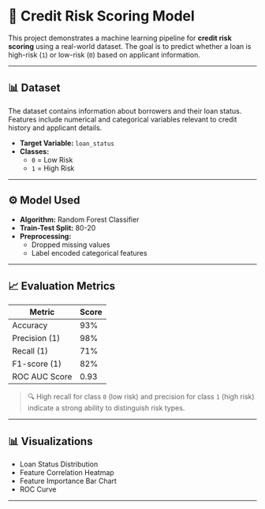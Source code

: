 # 🏦 Credit Risk Scoring Model

This project demonstrates a machine learning pipeline for **credit risk scoring** using a real-world dataset. The goal is to predict whether a loan is high-risk (`1`) or low-risk (`0`) based on applicant information.

---

## 📊 Dataset

The dataset contains information about borrowers and their loan status. Features include numerical and categorical variables relevant to credit history and applicant details.

- **Target Variable:** `loan_status`  
- **Classes:**  
  - `0` = Low Risk  
  - `1` = High Risk  

---

## ⚙️ Model Used

- **Algorithm:** Random Forest Classifier  
- **Train-Test Split:** 80-20  
- **Preprocessing:**  
  - Dropped missing values  
  - Label encoded categorical features  

---

## 📈 Evaluation Metrics

| Metric          | Score    |
|-----------------|----------|
| Accuracy        | 93%      |
| Precision (1)   | 98%      |
| Recall (1)      | 71%      |
| F1-score (1)    | 82%      |
| ROC AUC Score   | 0.93     |

> 🔍 High recall for class `0` (low risk) and precision for class `1` (high risk) indicate a strong ability to distinguish risk types.

---

## 📊 Visualizations

- Loan Status Distribution
- Feature Correlation Heatmap
- Feature Importance Bar Chart
- ROC Curve

---
